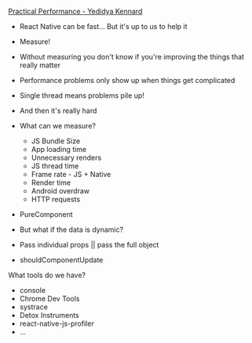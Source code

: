 [Practical Performance - Yedidya Kennard](https://www.youtube.com/watch?v=0K4rFogLviw&t=904s)

- React Native can be fast... But it's up to us to help it
- Measure!
- Without measuring you don't know if you're improving the things that really matter
- Performance problems only show up when things get complicated
- Single thread means problems pile up!
- And then it's really hard

- What can we measure?
  - JS Bundle Size
  - App loading time
  - Unnecessary renders
  - JS thread time
  - Frame rate - JS + Native
  - Render time
  - Android overdraw
  - HTTP requests


- PureComponent
- But what if the data is dynamic?
- Pass individual props || pass the full object
- shouldComponentUpdate

What tools do we have?
- console
- Chrome Dev Tools
- systrace
- Detox Instruments
- react-native-js-profiler
- ...



